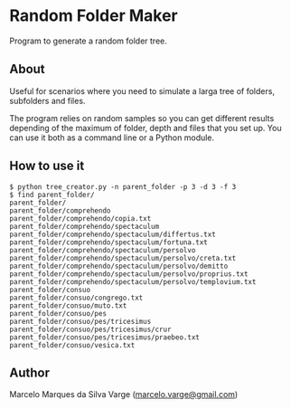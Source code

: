 # Random Folder Maker
Program to generate a random folder tree.

## About
Useful for scenarios where you need to simulate a larga tree of folders, subfolders and files.

The program relies on random samples so you can get different results depending of the maximum of folder, depth and files that you set up. You can use it both as a command line or a Python module.

## How to use it

```
$ python tree_creator.py -n parent_folder -p 3 -d 3 -f 3
$ find parent_folder/
parent_folder/
parent_folder/comprehendo
parent_folder/comprehendo/copia.txt
parent_folder/comprehendo/spectaculum
parent_folder/comprehendo/spectaculum/differtus.txt
parent_folder/comprehendo/spectaculum/fortuna.txt
parent_folder/comprehendo/spectaculum/persolvo
parent_folder/comprehendo/spectaculum/persolvo/creta.txt
parent_folder/comprehendo/spectaculum/persolvo/demitto
parent_folder/comprehendo/spectaculum/persolvo/proprius.txt
parent_folder/comprehendo/spectaculum/persolvo/templovium.txt
parent_folder/consuo
parent_folder/consuo/congrego.txt
parent_folder/consuo/muto.txt
parent_folder/consuo/pes
parent_folder/consuo/pes/tricesimus
parent_folder/consuo/pes/tricesimus/crur
parent_folder/consuo/pes/tricesimus/praebeo.txt
parent_folder/consuo/vesica.txt
```

## Author
Marcelo Marques da Silva Varge (marcelo.varge@gmail.com)
